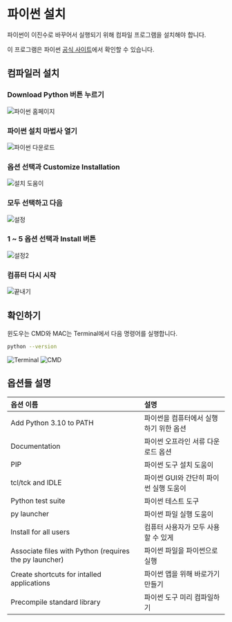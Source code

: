 # 파이썬 설치

파이썬이 이진수로 바꾸어서 실행되기 위해 컴파일 프로그램을 설치해야 합니다.

이 프로그램은 파이썬 [공식 사이트](https://www.python.org/downloads/)에서 확인할 수 있습니다.

## 컴파일러 설치

### Download Python 버튼 누르기

![파이썬 홈페이지](/img/python/installation/download_python_button.png)

### 파이썬 설치 마법사 열기

![파이썬 다운로드](/img/python/installation/download_python_box.png)

### 옵션 선택과 Customize Installation

![설치 도움이](/img/python/installation/option_customize_installation.png)

### 모두 선택하고 다음

![설정](/img/python/installation/optional_feat.png)

### 1 ~ 5 옵션 선택과 Install 버튼

![설정2](/img/python/installation/advanced_options.png)

### 컴퓨터 다시 시작

![끝내기](/img/python/installation/setup_finished.png)

## 확인하기

윈도우는 CMD와 MAC는 Terminal에서 다음 명령어를 실행합니다.

```sh
python --version
```

![Terminal](/img/python/installation/mac-terminal.jpg)
![CMD](/img/python/installation/window-cmd.png)

## 옵션들 설명

| 옵션 이름                                              | 설명                                   |
| :------------------------------------------------------ | :-------------------------------------- |
| Add Python 3.10 to PATH                                | 파이썬을 컴퓨터에서 실행하기 위한 옵션 |
| Documentation                                          | 파이썬 오프라인 서류 다운로드 옵션     |
| PIP                                                    | 파이썬 도구 설치 도움이                |
| tcl/tck and IDLE                                       | 파이썬 GUI와 간단히 파이썬 실행 도움이 |
| Python test suite                                      | 파이썬 테스트 도구                     |
| py launcher                                            | 파이썬 파일 실행 도움이                |
| Install for all users                                  | 컴퓨터 사용자가 모두 사용할 수 있게    |
| Associate files with Python (requires the py launcher) | 파이썬 파일을 파이썬으로 실행          |
| Create shortcuts for intalled applications             | 파이썬 앱을 위해 바로가기 만들기       |
| Precompile standard library                            | 파이썬 도구 미리 컴파일하기            |
